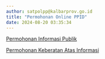```yaml
---
author: satpolpp@kalbarprov.go.id
title: "Permohonan Online PPID"
date: 2024-08-20 03:35:34
---
```

<p><a href="https://forms.gle/K7zXXD83MPU3vAqi7">Permohonan Informasi Publik</a></p>
<p><a href="https://forms.gle/gEQpXSwRSyZbK5f17">Permohonan Keberatan Atas Informasi</a></p>